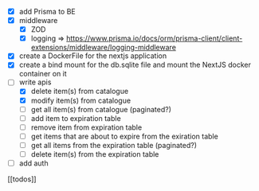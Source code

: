 - [x] add Prisma to BE 
- [x] middleware
    - [x] ZOD
    - [x] logging => https://www.prisma.io/docs/orm/prisma-client/client-extensions/middleware/logging-middleware
- [x] create a DockerFile for the nextjs application
- [x] create a bind mount for the db.sqlite file and mount the NextJS docker
container on it
- [ ]  write apis 
    - [x] delete item(s) from catalogue
    - [x] modify item(s) from catalogue
    - [ ] get all item(s) from catalogue (paginated?)
    - [ ]  add item to expiration table
    - [ ]  remove item from expiration table
    - [ ]  get items that are about to expire from the exiration table
    - [ ]  get all items from the expiration table (paginated?)
    - [ ]  delete item(s) from the expiration table
- [ ] add auth

[[todos]]
